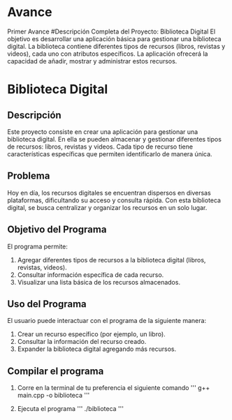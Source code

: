 # Avance
Primer Avance
#Descripción Completa del Proyecto: Biblioteca Digital
El objetivo es desarrollar una aplicación básica para gestionar una biblioteca digital. La biblioteca contiene diferentes tipos de recursos (libros, revistas y videos), cada uno con atributos específicos. La aplicación ofrecerá la capacidad de añadir, mostrar y administrar estos recursos.

# Biblioteca Digital

## Descripción
Este proyecto consiste en crear una aplicación para gestionar una biblioteca digital. En ella se pueden almacenar y gestionar diferentes tipos de recursos: libros, revistas y videos. Cada tipo de recurso tiene características específicas que permiten identificarlo de manera única.

## Problema
Hoy en día, los recursos digitales se encuentran dispersos en diversas plataformas, dificultando su acceso y consulta rápida. Con esta biblioteca digital, se busca centralizar y organizar los recursos en un solo lugar.

## Objetivo del Programa
El programa permite:
1. Agregar diferentes tipos de recursos a la biblioteca digital (libros, revistas, videos).
2. Consultar información específica de cada recurso.
3. Visualizar una lista básica de los recursos almacenados.

## Uso del Programa
El usuario puede interactuar con el programa de la siguiente manera:
1. Crear un recurso específico (por ejemplo, un libro).
2. Consultar la información del recurso creado.
3. Expander la biblioteca digital agregando más recursos.

## Compilar el programa
1. Corre en la terminal de tu preferencia el siguiente comando
'''
g++ main.cpp -o biblioteca
'''

2. Ejecuta el programa
'''
./biblioteca
'''
